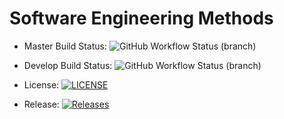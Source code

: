 # Software Engineering Methods

* Master Build Status: ![GitHub Workflow Status (branch)](https://img.shields.io/github/actions/workflow/status/SMiller-0/sem/main.yml?branch=master)

* Develop Build Status: ![GitHub Workflow Status (branch)](https://img.shields.io/github/actions/workflow/status/SMiller-0/sem/main.yml?branch=develop)

* License: [![LICENSE](https://img.shields.io/github/license/SMiller-0/sem.svg?style=flat-square)](https://github.com/SMiller-0/sem/blob/master/LICENSE)

* Release: [![Releases](https://img.shields.io/github/release/SMiller-0/sem/all.svg?style=flat-square)](https://github.com/SMiller-0/sem/releases)